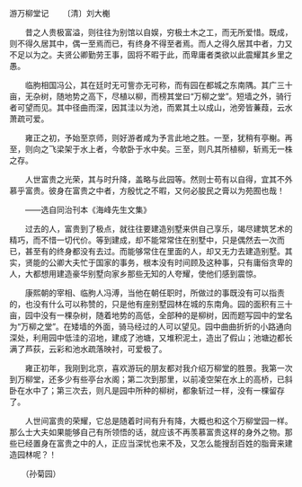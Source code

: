 游万柳堂记
　　〔清〕刘大櫆

　　昔之人贵极富溢，则往往为别馆以自娱，穷极土木之工，而无所爱惜。既成，则不得久居其中，偶一至焉而已，有终身不得至者焉。而人之得久居其中者，力又不足以为之。夫贤公卿勤劳王事，固将不暇于此，而卑庸者类欲以此震耀其乡里之愚。

　　临朐相国冯公，其在廷时无可訾亦无可称，而有园在都城之东南隅。其广三十亩，无杂树，随地势之高下，尽植以柳，而榜其堂曰“万柳之堂”。短墙之外，骑行者可望而见。其中径曲而深，因其洼以为池，而累其土以成山，池旁皆蒹葭，云水萧疏可爱。

　　雍正之初，予始至京师，则好游者咸为予言此地之胜。一至，犹稍有亭榭。再至，则向之飞梁架于水上者，今欹卧于水中矣。三至，则凡其所植柳，斩焉无一株之存。

　　人世富贵之光荣，其与时升降，盖略与此园等。然则士苟有以自得，宜其不外慕乎富贵。彼身在富贵之中者，方殷忧之不暇，又何必朘民之膏以为苑囿也哉！

　　——选自同治刊本《海峰先生文集》　　

　　过去的人，富贵到了极点，就往往要建造别墅来供自己享乐，竭尽建筑艺术的精巧，而不惜一切代价。等到建成，却不能常常住在别墅中，只是偶然去一次而已，甚至有的终身都没有去过。而能够常住在里面的人，却又无力去建造别墅。其实，贤能的公卿大夫忙于国家的事务，根本没有时间顾及这种事，只有庸俗贪卑的人，大都想用建造豪华别墅向家乡那些无知的人夸耀，使他们感到震惊。

　　康熙朝的宰相、临朐人冯溥，当他在朝任职时，所做过的事既没有可以指责的，也没有什么可以称赞的，只是他有座别墅园林在城的东南角。园的面积有三十亩，园中没有一棵杂树，随着地势的高低，全部种的是柳树，因而题写园中的堂名为“万柳之堂”。在矮墙的外面，骑马经过的人可以望见。园中曲曲折折的小路通向深处，利用园中低洼的沼地，建成了池塘，又堆积泥土，造出了假山；池塘边都长满了芦荻，云彩和池水疏落映衬，可爱极了。

　　雍正初年，我刚到北京，喜欢游玩的朋友都对我介绍万柳堂的胜景。我第一次到万柳堂，还多少有些亭台水阁；第二次到那里，以前凌空架在水上的高桥，已斜卧在水中了；第三次去，则凡是园中所种的柳树，都象斩过一样，没有一棵留存了。

　　人世间富贵的荣耀，它总是随着时间有升有降，大概也和这个万柳堂园一样。那么士大夫如果能够自己有所领悟的话，就应该不再羡慕富贵这样的身外之物。那些已经置身在富贵之中的人，正应当深忧也来不及，又怎么能搜刮百姓的脂膏来建造园林呢？！

　　（孙菊园） 


